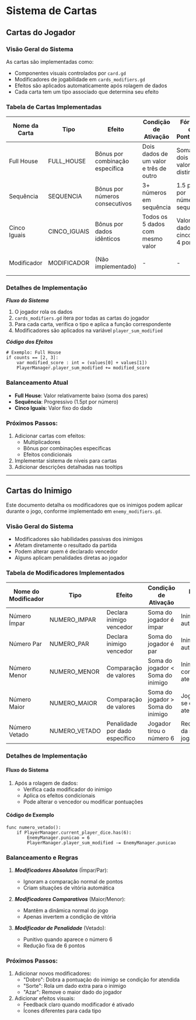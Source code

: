 # Sistema de Cartas
## Cartas do Jogador

### Visão Geral do Sistema

As cartas são implementadas como:
- Componentes visuais controlados por `card.gd`
- Modificadores de jogabilidade em `cards_modifiers.gd`
- Efeitos são aplicados automaticamente após rolagem de dados
- Cada carta tem um tipo associado que determina seu efeito

### Tabela de Cartas Implementadas

| Nome da Carta | Tipo         | Efeito                          | Condição de Ativação                   | Fórmula de Pontuação                    | Observações                             |
| ------------- | ------------ | ------------------------------- | -------------------------------------- | --------------------------------------- | --------------------------------------- |
| Full House    | FULL_HOUSE   | Bônus por combinação específica | Dois dados de um valor e três de outro | Soma dos dois valores distintos         | Ex: [2,2,5,5,5] → 2+5=7 pontos extras   |
| Sequência     | SEQUENCIA    | Bônus por números consecutivos  | 3+ números em sequência                | 1.5 pontos por número na sequência      | Sequência máxima encontrada             |
| Cinco Iguais  | CINCO_IGUAIS | Bônus por dados idênticos       | Todos os 5 dados com mesmo valor       | Valor do dado (ex: cinco 4s = 4 pontos) | Aplica apenas o valor do dado           |
| Modificador   | MODIFICADOR  | (Não implementado)              | -                                      | -                                       | Placeholder para futuras implementações |

### Detalhes de Implementação

***Fluxo do Sistema***

1. O jogador rola os dados
2. `cards_modifiers.gd` itera por todas as cartas do jogador
3. Para cada carta, verifica o tipo e aplica a função correspondente
4. Modificadores são aplicados na variável `player_sum_modified`

***Código dos Efeitos***
```gdscript
# Exemplo: Full House
if counts == [2, 3]:
    var modified_score : int = (values[0] + values[1])
    PlayerManager.player_sum_modified += modified_score
```

### Balanceamento Atual

- **Full House**: Valor relativamente baixo (soma dos pares)
- **Sequência**: Progressivo (1.5pt por número)
- **Cinco Iguais**: Valor fixo do dado

### Próximos Passos:

1. Adicionar cartas com efeitos:
      - Multiplicadores
      - Bônus por combinações específicas
      - Efeitos condicionais
2. Implementar sistema de níveis para cartas
3. Adicionar descrições detalhadas nas tooltips
---
## Cartas do Inimigo
Este documento detalha os modificadores que os inimigos podem aplicar durante o jogo, conforme implementado em `enemy_modifiers.gd`.

### Visão Geral do Sistema

- Modificadores são habilidades passivas dos inimigos
- Afetam diretamente o resultado da partida
- Podem alterar quem é declarado vencedor
- Alguns aplicam penalidades diretas ao jogador

### Tabela de Modificadores Implementados

| Nome do Modificador | Tipo          | Efeito                         | Condição de Ativação              | Impacto no Jogo                        |
| ------------------- | ------------- | ------------------------------ | --------------------------------- | -------------------------------------- |
| Número Ímpar        | NUMERO_IMPAR  | Declara inimigo vencedor       | Soma do jogador é ímpar           | Inimigo vence automaticamente          |
| Número Par          | NUMERO_PAR    | Declara inimigo vencedor       | Soma do jogador é par             | Inimigo vence automaticamente          |
| Número Menor        | NUMERO_MENOR  | Comparação de valores          | Soma do jogador < Soma do inimigo | Inimigo vence se condição for atendida |
| Número Maior        | NUMERO_MAIOR  | Comparação de valores          | Soma do jogador > Soma do inimigo | Jogador vence se condição for atendida |
| Número Vetado       | NUMERO_VETADO | Penalidade por dado específico | Jogador tirou o número 6          | Reduz 6 pontos da soma do jogador      |

### Detalhes de Implementação

#### Fluxo do Sistema
1. Após a rolagem de dados:
   - Verifica cada modificador do inimigo
   - Aplica os efeitos condicionais
   - Pode alterar o vencedor ou modificar pontuações

#### Código de Exemplo
```gdscript
func numero_vetado():
    if PlayerManager.current_player_dice.has(6):
        EnemyManager.punicao = 6
        PlayerManager.player_sum_modified -= EnemyManager.punicao
```

### Balanceamento e Regras

1. ***Modificadores Absolutos*** (Ímpar/Par):
      - Ignoram a comparação normal de pontos
      - Criam situações de vitória automática

2. ***Modificadores Comparativos*** (Maior/Menor):
      - Mantêm a dinâmica normal do jogo
      - Apenas invertem a condição de vitória

3. ***Modificador de Penalidade*** (Vetado):
      - Punitivo quando aparece o número 6
      - Redução fixa de 6 pontos

### Próximos Passos:

1. Adicionar novos modificadores:
      - "Dobro": Dobra a pontuação do inimigo se condição for atendida
      - "Sorte": Rola um dado extra para o inimigo
      - "Azar": Remove o maior dado do jogador
2. Adicionar efeitos visuais:
      - Feedback claro quando modificador é ativado
      - Ícones diferentes para cada tipo
